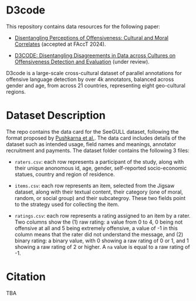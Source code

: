 # D3code
This repository contains data resources for the following paper: 

- [Disentangling Perceptions of Offensiveness: Cultural and Moral Correlates](https://arxiv.org/abs/2312.06861) (accepted at FAccT 2024).

- [D3CODE: Disentangling Disagreements in Data across Cultures on Offensiveness Detection and Evaluation]() (under review).

D3code is a large-scale cross-cultural dataset of parallel annotations for offensive language detection by over 4k annotators, balanced across gender and age, from across 21 countries, representing eight geo-cultural regions.

# Dataset Description

The repo contains the data card for the SeeGULL dataset, following the format proposed by [Pushkarna et al.](https://arxiv.org/abs/2204.01075). The data card includes details of the dataset such as intended usage, field names and meanings, annotator recruitment and payments. The dataset folder contains the following 3 files:

- ```raters.csv```: each row represents a participant of the study, along with their unique anonomous id, age, gender, self-reported socio-economic statues, country and region of residence.

- ```items.csv```: each row represents an item, selected from the Jigsaw dataset, along with their textual content, their category (one of moral, random, or social group) and their subcategroy. These two fields point to the strategy used for collecting the item.

- ```ratings.csv```: each row represents a rating assigned to an item by a rater. Two columns show the (1) raw rating: a value from 0 to 4, 0 being not offensive at all and 5 being extremely offensive, a value of -1 in this column means that the rater did not understand the message, and (2) binary rating: a binary value, with 0 showing a raw rating of 0 or 1, and 1 showing a raw rating of 2 or higher. A ```na``` value is equal to a raw rating of -1. 

# Citation
TBA
